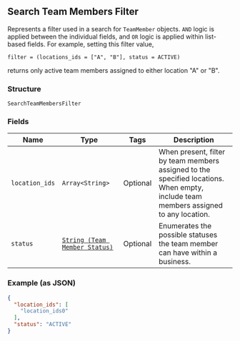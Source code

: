 ## Search Team Members Filter

Represents a filter used in a search for `TeamMember` objects. `AND` logic is applied
between the individual fields, and `OR` logic is applied within list-based fields.
For example, setting this filter value,
```
filter = (locations_ids = ["A", "B"], status = ACTIVE)
```
returns only active team members assigned to either location "A" or "B".

### Structure

`SearchTeamMembersFilter`

### Fields

| Name | Type | Tags | Description |
|  --- | --- | --- | --- |
| `location_ids` | `Array<String>` | Optional | When present, filter by team members assigned to the specified locations.<br>When empty, include team members assigned to any location. |
| `status` | [`String (Team Member Status)`](/doc/models/team-member-status.md) | Optional | Enumerates the possible statuses the team member can have within a business. |

### Example (as JSON)

```json
{
  "location_ids": [
    "location_ids0"
  ],
  "status": "ACTIVE"
}
```

